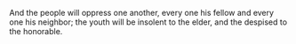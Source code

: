 And the people will oppress one another, every one his fellow and every one his neighbor; the youth will be insolent to the elder, and the despised to the honorable.
